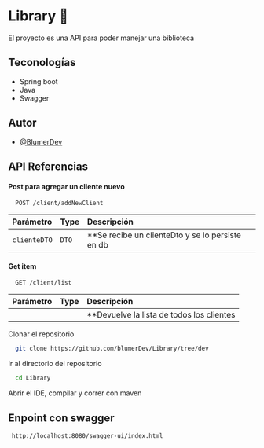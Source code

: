 
# Library 📕

El proyecto es una API para poder manejar una biblioteca

## Teconologías 
- Spring boot 
- Java 
- Swagger 



## Autor

- [@BlumerDev](https://www.github.com/BlumerDev)


## API Referencias

#### Post para agregar un cliente nuevo 

```http
  POST /client/addNewClient
```

| Parámetro | Type     | Descripción                |
| :-------- | :------- | :------------------------- |
| `clienteDTO` | `DTO` | **Se recibe un clienteDto y se lo persiste en db |

#### Get item

```http
  GET /client/list
```

| Parámetro | Type     | Descripción                     |
| :-------- | :------- | :-------------------------------- |
|       |  | **Devuelve la lista de todos los clientes|


Clonar el repositorio

```bash
  git clone https://github.com/blumerDev/Library/tree/dev
```

Ir al directorio del repositorio 

```bash
  cd Library
```

Abrir el IDE, compilar y correr con maven 

## Enpoint con swagger 

```bash
 http://localhost:8080/swagger-ui/index.html

